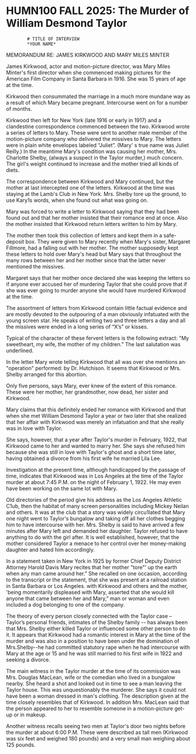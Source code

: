 
   # HUMN100 FALL 2025: The Murder of William Desmond Taylor
   
      
         
            # TITLE OF INTERVIEW
            *YOUR NAME*
             MEMORANDUM RE: JAMES KIRKWOOD AND MARY MILES MINTER

            James Kirkwood, actor and motion-picture director, was
               Mary Miles Minter's first director when she commenced making
               pictures for the American Film Company in Santa
                  Barbara in 1916. She was 15 years of age at the time.

            Kirkwood then consummated the marriage in a much more mundane way as a result of
               which Mary became pregnant. Intercourse went on for a number of months.

            Kirkwood then left for New York (late 1916 or early in 1917) and a
               clandestine correspondence commenced between the two. Kirkwood wrote a series of
                  letters to Mary. These were sent to another male member of the motion-picture company
               who delivered the missives to Mary. The letters were in plain white envelopes labeled
               “Juliet”. (Mary' s true name was Juliet Reilly.) In the meantime Mary's condition was
               causing her mother, Mrs. Charlotte Shelby, (always a suspect in the Taylor murder,)
               much concern. The girl's weight continued to increase and the mother tried all kinds
               of diets.
 
            The correspondence between Kirkwood and Mary continued, but the mother at last
               intercepted one of the letters. Kirkwood at the time was staying at the Lamb's Club
               in New York. Mrs. Shelby tore up the ground, to use Kary1s words, when she found out
               what was going on.

            Mary was forced to write a letter to Kirkwood saying that they had been found out and
               that her mother insisted that their romance end at once. Also the mother insisted
               that Kirkwood return letters written to him by Mary. 

            The mother then took this collection of letters and kept them in a safe-deposit box.
               They were given to Mary recently when Mary's sister, Margaret Fillmore, had a falling
               out with her mother. The mother supposedly kept these letters to hold over Mary's
               head but Mary says that throughout the many rows between her and her mother since
               that the latter never mentioned the missives.
            
            Margaret says that her mother once declared she was keeping the letters so if anyone
               ever accused her of murdering Taylor that she could prove that if she was ever going
               to murder anyone she would have murdered Kirkwood at the time.
            
            The assortment of letters from Kirkwood contain little factual evidence and are
               mostly devoted to the outpouring of a man obviously infatuated with the young screen
               star. He speaks of writing two and three letters a day and all the missives were
               ended in a long series of “X’s” or kisses.
            
            Typical of the character of these fervent letters is the following extract: "My
               sweetheart, my wife, the mother of my children.” The last salutation was
               underlined.

            In the letter Mary wrote telling Kirkwood that all was over she mentions an·
               "operation" performed: by Dr. Hutchison. It seems that Kirkwood or Mrs. Shelby
               arranged for this abortion. 
            
            Only five persons, says Mary, ever knew of the extent of this romance. These were her
               mother, her grandmother, now dead, her sister and Kirkwood.
            
            Mary claims that this definitely ended her romance with Kirkwood and that when she
               met William Desmond Taylor a year or two later that she realized that her affair with
               Kirkwood was merely an infatuation and that she really was in love with Taylor.
            
            She says, however, that a year after Taylor's murder in February, 1922, that Kirkwood
               came to her and wanted to marry her. She says she refused him because she was still
               in love with Taylor's ghost and a short time later, having obtained a divorce from
               his first wife he married Lila Lee.
            
            Investigation at the present time, although handicapped by the passage of time,
               indicates that Kirkwood was in Los Angeles at the time of the Taylor murder at about
               7:45 P.M. on the night of February 1, 1922. He may even have been working on the same
                  lot with Mary.
            
            Old directories of the period give his address as the Los Angeles Athletic C1ub, then
               the habitat of many screen personalities including Mickey Neilan and others. It was at the club that a story was widely circu1lated that Mary one night went to Taylor's
               bungalow and taking off all her clothes begging him to have intercourse with her.
               Mrs. Shelby is said to have arrived a few minutes after Mary left and demanded her
               daughter. Taylor refused to have anything to do with the girl after. It is well
               established, however, that the mother considered Taylor a menace to her control over
               her money-making daughter and hated him accordingly.
            
            In a statement taken in New York in 1925 by former Chief Deputy District Attorney
               Harold Davis Mary recites that her mother "tore"' up the earth when any man came
               around her.” She recalled on one occasion, according to the transcript or the
                  statement, that she was present at a railroad station in Santa Barbara or Los Angeles.
               with Kirkwood and others and the mother, 'being momentarily displeased with Mary,
               asserted that she would kill anyone that came between her and Mary,” man or woman and
               even included a dog belonging to one of the company.

            The theory of every person closely connected with the Taylor case – Taylor’s personal
               friends, intimates of the Shelby family -- has always been that Mrs. Shelby either
               killed Taylor or influenced some other person to do it. It appears that Kirkwood had
               a romantic interest in Mary at the time of the murder and was also in a position to
               have been under the domination of Mrs.Shelby--he had committed statutory rape when
               he had intercourse with Mary at the age or 15 and he was still married to his first
               wife in 1922 and seeking a divorce.

            The main witness in the Taylor murder at the time of its commission was Mrs. Douglas
               MacLean, wife or the comedian who lived in a bungalow nearby. She heard a shot and
               looked out in time to see a man leaving the Taylor house. This was unquestionably the
               murderer. She says it could not have been a woman dressed in man's clothing. The
               description given at the time closely resembles that of Kirkwood. In addition Mrs.
               MacLean said that the person appeared to her to resemble someone in a motion-picture
               get-up or in makeup.

            Another witness recalls seeing two men at Taylor's door two nights before the murder
               at about 6:00 P.M. These were described as tall men (Kirkwood was six feet and
               weighed 180 pounds) and a very small man weighing about 125 pounds.


         
      
   
